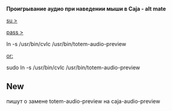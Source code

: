 **Проигрывание аудио при наведении мыши в Caja - alt mate**
 
<u> su > </u>

<u> pass > </u>

ln -s /usr/bin/cvlc /usr/bin/totem-audio-preview

<u>or:</u>

sudo ln -s /usr/bin/cvlc /usr/bin/totem-audio-preview

## New

пишут о замене totem-audio-preview на caja-audio-preview

